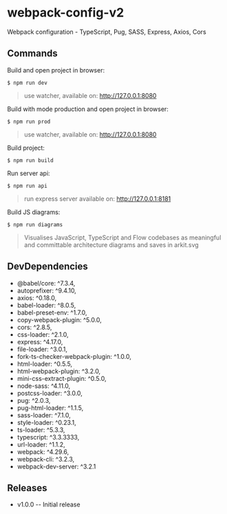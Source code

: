 # webpack-config-v2
Webpack configuration - TypeScript, Pug, SASS, Express, Axios, Cors

## Commands
Build and open project in browser:
```
$ npm run dev
```
> use watcher, available on: http://127.0.0.1:8080

Build with mode production and open project in browser:
```
$ npm run prod
```
> use watcher, available on: http://127.0.0.1:8080

Build project:
```
$ npm run build
```

Run server api:
```
$ npm run api
```
> run express server available on: http://127.0.0.1:8181

Build JS diagrams:
```
$ npm run diagrams
```
> Visualises JavaScript, TypeScript and Flow codebases as meaningful and committable architecture diagrams and saves in arkit.svg

## DevDependencies

- @babel/core: ^7.3.4,
- autoprefixer: ^9.4.10,
- axios: ^0.18.0,
- babel-loader: ^8.0.5,
- babel-preset-env: ^1.7.0,
- copy-webpack-plugin: ^5.0.0,
- cors: ^2.8.5,
- css-loader: ^2.1.0,
- express: ^4.17.0,
- file-loader: ^3.0.1,
- fork-ts-checker-webpack-plugin: ^1.0.0,
- html-loader: ^0.5.5,
- html-webpack-plugin: ^3.2.0,
- mini-css-extract-plugin: ^0.5.0,
- node-sass: ^4.11.0,
- postcss-loader: ^3.0.0,
- pug: ^2.0.3,
- pug-html-loader: ^1.1.5,
- sass-loader: ^7.1.0,
- style-loader: ^0.23.1,
- ts-loader: ^5.3.3,
- typescript: ^3.3.3333,
- url-loader: ^1.1.2,
- webpack: ^4.29.6,
- webpack-cli: ^3.2.3,
- webpack-dev-server: ^3.2.1

## Releases
- v1.0.0 -- Initial release